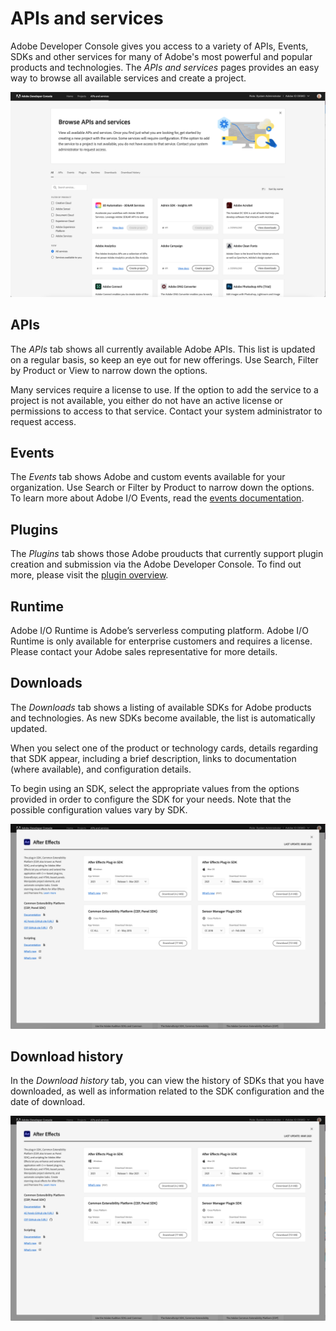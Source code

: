 # APIs and services

Adobe Developer Console gives you access to a variety of APIs, Events, SDKs and other services for many of Adobe's most powerful and popular products and technologies. The *APIs and services* pages provides an easy way to browse all available services and create a project. 

![APIS_and_services](images/apis-and-services.png)

## APIs

The *APIs* tab shows all currently available Adobe APIs. This list is updated on a regular basis, so keep an eye out for new offerings. Use Search, Filter by Product or View to narrow down the options. 

Many services require a license to use. If the option to add the service to a project is not available, you either do not have an active license or permissions to access to that service. Contact your system administrator to request access.

## Events

The *Events* tab shows Adobe and custom events available for your organization. Use  Search or Filter by Product to narrow down the options. To learn more about Adobe I/O Events, read the [events documentation](https://www.adobe.com/go/devs_events).

## Plugins

The *Plugins* tab shows those Adobe prouducts that currently support plugin creation and submission via the Adobe Developer Console. To find out more, please visit the [plugin overview](plugin-project.md).

## Runtime

Adobe I/O Runtime is Adobe’s serverless computing platform. Adobe I/O Runtime is only available for enterprise customers and requires a license. Please contact your Adobe sales representative for more details. 

## Downloads

The *Downloads* tab shows a listing of available SDKs for Adobe products and technologies. As new SDKs become available, the list is automatically updated.

When you select one of the product or technology cards, details regarding that SDK appear, including a brief description, links to documentation (where available), and configuration details.

To begin using an SDK, select the appropriate values from the options provided in order to configure the SDK for your needs. Note that the possible configuration values vary by SDK.

![Selecting an SDK](images/download-details.png)


## Download history

In the *Download history* tab, you can view the history of SDKs that you have downloaded, as well as information related to the SDK configuration and the date of download.

![Download history](images/download-sdk-history.png)
